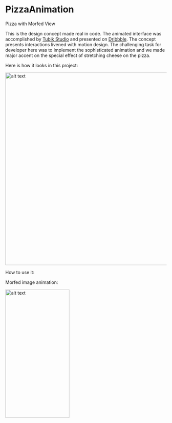 # PizzaAnimation
Pizza with Morfed View

This is the design concept made real in code. The animated interface was accomplished by <a href="http://tubikstudio.com" rel="nofollow">Tubik Studio</a> and presented on <a href="https://dribbble.com/shots/2736160-GIF-Animation-for-Recipes-and-Cooking" rel="nofollow">Dribbble</a>. The concept presents interactions livened with motion design. The challenging task for developer here was to implement the sophisticated animation and we made major accent on the special effect of stretching cheese on the pizza.


Here is how it looks in this project:


<img src="https://gifyu.com/images/pizzaDemo.gif" alt="alt text" style="width:800;height:600">

How to use it:



Morfed image animation:


<img src="https://gifyu.com/images/CheezeAnimation.gif" alt="alt text" style="width:200;height:400">
